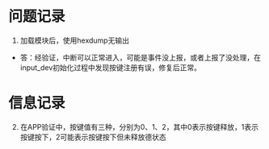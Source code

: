 # 问题记录
1. 加载模块后，使用hexdump无输出
- 答：经验证，中断可以正常进入，可能是事件没上报，或者上报了没处理，在input_dev初始化过程中发现按键注册有误，修复后正常。

# 信息记录
2. 在APP验证中，按键值有三种，分别为0、1、2，其中0表示按键释放，1表示按键按下，2可能表示按键按下但未释放德状态